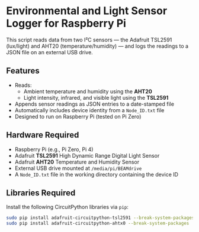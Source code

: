# Environmental and Light Sensor Logger for Raspberry Pi

This script reads data from two I²C sensors — the Adafruit TSL2591 (lux/light) and AHT20 (temperature/humidity) — and logs the readings to a JSON file on an external USB drive.

## Features

- Reads:
  - Ambient temperature and humidity using the **AHT20**
  - Light intensity, infrared, and visible light using the **TSL2591**
- Appends sensor readings as JSON entries to a date-stamped file
- Automatically includes device identity from a `Node_ID.txt` file
- Designed to run on Raspberry Pi (tested on Pi Zero)

## Hardware Required

- Raspberry Pi (e.g., Pi Zero, Pi 4)
- Adafruit **TSL2591** High Dynamic Range Digital Light Sensor
- Adafruit **AHT20** Temperature and Humidity Sensor
- External USB drive mounted at `/media/pi/BEAMdrive`
- A `Node_ID.txt` file in the working directory containing the device ID

##  Libraries Required

Install the following CircuitPython libraries via `pip`:

```bash
sudo pip install adafruit-circuitpython-tsl2591 --break-system-packages
sudo pip install adafruit-circuitpython-ahtx0 --break-system-packages

